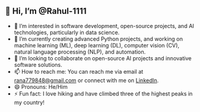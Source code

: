 ## 👋 Hi, I’m @Rahul-1111

- 👀 I’m interested in software development, open-source projects, and AI technologies, particularly in data science.
- 🌱 I’m currently creating advanced Python projects, and working on machine learning (ML), deep learning (DL), computer vision (CV), natural language processing (NLP), and automation.
- 💞️ I’m looking to collaborate on open-source AI projects and innovative software solutions.
- 📫 How to reach me: You can reach me via email at rana779848@gmail.com or connect with me on [LinkedIn](https://www.linkedin.com/in/rahul-rajput).
- 😄 Pronouns: He/Him
- ⚡ Fun fact: I love hiking and have climbed three of the highest peaks in my country!

<!---
Rahul-1111/Rahul-1111 is a ✨ special ✨ repository because its `README.md` (this file) appears on your GitHub profile.
You can click the Preview link to take a look at your changes.
--->
